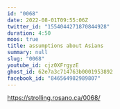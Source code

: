 ```yaml
---
id: "0068"
date: 2022-08-01T09:55:06Z
twitter_id: "1554044271870844928"
duration: 4:50
moos: true
title: assumptions about Asians
summary: null
slug: "0068"
youtube_id: cjz0XFrgyzE
ghost_id: 62e7a3c714763b0001953892
facebook_id: "846564982989807"
---
```

https://strolling.rosano.ca/0068/
